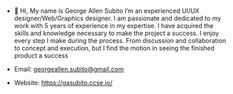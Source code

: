- 👋 Hi, My name is George Allen Subito I’m an experienced UI/UX designer/Web/Graphics designer. I am passionate and dedicated to my work with 5 years of experience in my expertise. I have acquired the skills and knowledge necessary to make the project a success. I enjoy every step I make during the process. From discussion and collaboration to concept and execution, but I find the motion in seeing the finished product a success

- Email: georgeallen.subito@gmail.com
- Website: https://gasubito.ccse.io/
<!---
GASubito/GASubito is a ✨ special ✨ repository because its `README.md` (this file) appears on your GitHub profile.
You can click the Preview link to take a look at your changes.
--->

